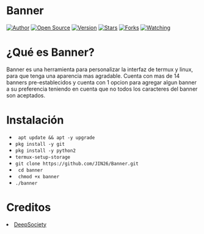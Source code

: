 # Banner

<div>
    <a href="https://github.com/JIN26"><img title="Author" src="https://img.shields.io/badge/Author-JIN26-svg?style=for-the-badge&logo=github"></a>
    <a href="#"><img title="Open Source" src="https://img.shields.io/badge/Open%20Source-%E2%9D%A4-green?style=for-the-badge"></a>
    <a href="https://github.com/JIN26/Banner/tags/"><img title="Version" src="https://img.shields.io/github/tags/JIN26/Banner?color=red&style=flat-square"></a>
    <a href="https://github.com/JIN26/Banner/stargazers/"><img title="Stars" src="https://img.shields.io/github/stars/JIN26/Banner?color=red&style=flat-square"></a>
    <a href="https://github.com/JIN26/Banner/network/members"><img title="Forks" src="https://img.shields.io/github/forks/JIN26/Banner?color=red&style=flat-square"></a>
    <a href="https://github.com/JIN/Banner/watchers"><img title="Watching" src="https://img.shields.io/github/watchers/JIN26/Banner?label=Watchers&color=blue&style=flat-square"></a>
</div>

# ¿Qué es Banner?
Banner es una herramienta para personalizar la interfaz de termux y linux, para que tenga una aparencia mas agradable.
Cuenta con mas de 14 banners pre-establecidos y cuenta con 1 opcion para agregar algun banner a su preferencia teniendo en cuenta que no todos los caracteres del banner son aceptados.
# Instalación

* ` apt update && apt -y upgrade`
* ` pkg install -y git `
* ` pkg install -y python2 `
* ` termux-setup-storage `
* ` git clone https://github.com/JIN26/Banner.git `
* ` cd banner`
* ` chmod +x banner`
* ` ./banner `

# Creditos
<li><a href="https://github.com/DeepSociety">DeepSociety</font></a></li>
